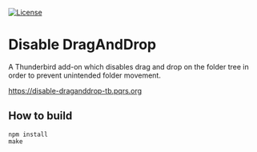 [![License](https://img.shields.io/badge/license-Public%20Domain-blue.svg)](https://github.com/pqrs-org/disable-draganddrop-tb/blob/master/LICENSE.md)

# Disable DragAndDrop

A Thunderbird add-on which disables drag and drop on the folder tree in order to prevent unintended folder movement.

<https://disable-draganddrop-tb.pqrs.org>

## How to build

```shell
npm install
make
```
